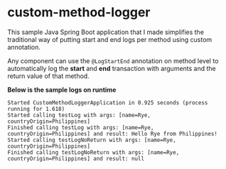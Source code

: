 # custom-method-logger
This sample Java Spring Boot application that I made simplifies the traditional way of putting start and end logs per method using custom annotation.

Any component can use the ```@LogStartEnd``` annotation on method level to automatically log the **start** and **end** transaction with arguments and the return value of that method.

**Below is the sample logs on runtime**
```
Started CustomMethodLoggerApplication in 0.925 seconds (process running for 1.618)
Started calling testLog with args: [name=Rye, countryOrigin=Philippines]
Finished calling testLog with args: [name=Rye, countryOrigin=Philippines] and result: Hello Rye from Philippines!
Started calling testLogNoReturn with args: [name=Rye, countryOrigin=Philippines]
Finished calling testLogNoReturn with args: [name=Rye, countryOrigin=Philippines] and result: null
```

